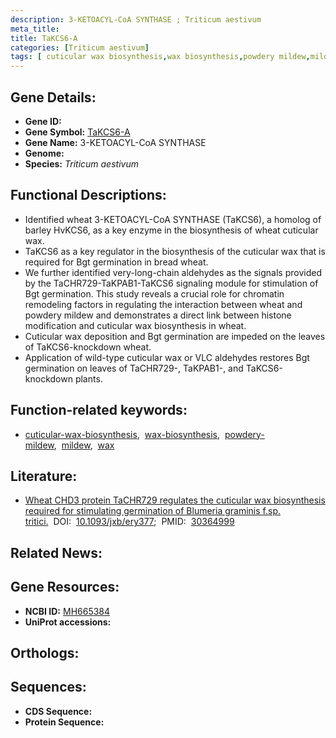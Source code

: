 ```yaml
---
description: 3-KETOACYL-CoA SYNTHASE ; Triticum aestivum
meta_title:
title: TaKCS6-A
categories: [Triticum aestivum]
tags: [ cuticular wax biosynthesis,wax biosynthesis,powdery mildew,mildew,wax ]
---
```


## Gene Details:
- **Gene ID:** []()
- **Gene Symbol:** <u>TaKCS6-A</u>
- **Gene Name:** 3-KETOACYL-CoA SYNTHASE
- **Genome:** []()
- **Species:** *Triticum aestivum*

## Functional Descriptions:
   - Identified wheat 3-KETOACYL-CoA SYNTHASE (TaKCS6), a homolog of barley HvKCS6, as a key enzyme in the biosynthesis of wheat cuticular wax.
   - TaKCS6 as a key regulator in the biosynthesis of the cuticular wax that is required for Bgt germination in bread wheat.
   - We further identified very-long-chain aldehydes as the signals provided by the TaCHR729-TaKPAB1-TaKCS6 signaling module for stimulation of Bgt germination. This study reveals a crucial role for chromatin remodeling factors in regulating the interaction between wheat and powdery mildew and demonstrates a direct link between histone modification and cuticular wax biosynthesis in wheat.
   - Cuticular wax deposition and Bgt germination are impeded on the leaves of TaKCS6-knockdown wheat.
   - Application of wild-type cuticular wax or VLC aldehydes restores Bgt germination on leaves of TaCHR729-, TaKPAB1-, and TaKCS6-knockdown plants.

## Function-related keywords:
   - [cuticular-wax-biosynthesis](/tags/cuticular-wax-biosynthesis/),&nbsp;&nbsp;[wax-biosynthesis](/tags/wax-biosynthesis/),&nbsp;&nbsp;[powdery-mildew](/tags/powdery-mildew/),&nbsp;&nbsp;[mildew](/tags/mildew/),&nbsp;&nbsp;[wax](/tags/wax/)

## Literature:
   - [Wheat CHD3 protein TaCHR729 regulates the cuticular wax biosynthesis required for stimulating germination of Blumeria graminis f.sp. tritici.](https://doi.org/10.1093/jxb/ery377)&nbsp;&nbsp;DOI:&nbsp;&nbsp;[10.1093/jxb/ery377](https://doi.org/10.1093/jxb/ery377);&nbsp;&nbsp;PMID:&nbsp;&nbsp;[30364999](https://pubmed.ncbi.nlm.nih.gov/30364999/)

## Related News:

## Gene Resources:
- **NCBI ID:**  [MH665384](https://www.ncbi.nlm.nih.gov/gene/?term=MH665384)
- **UniProt accessions:**  [](https://www.uniprot.org/uniprotkb//entry)

## Orthologs:

## Sequences:
- **CDS Sequence:**
- **Protein Sequence:**

